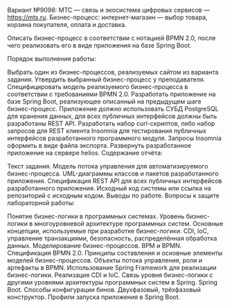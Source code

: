 Вариант №9098: МТС — связь и экосистема цифровых сервисов — https://mts.ru. Бизнес-процесс: интернет-магазин — выбор товара, корзина покупателя, оплата и доставка.

Описать бизнес-процесс в соответствии с нотацией BPMN 2.0, после чего реализовать его в виде приложения на базе Spring Boot.

Порядок выполнения работы:

Выбрать один из бизнес-процессов, реализуемых сайтом из варианта задания.
Утвердить выбранный бизнес-процесс у преподавателя.
Специфицировать модель реализуемого бизнес-процесса в соответствии с требованиями BPMN 2.0.
Разработать приложение на базе Spring Boot, реализующее описанный на предыдущем шаге бизнес-процесс. Приложение должно использовать СУБД PostgreSQL для хранения данных, для всех публичных интерфейсов должны быть разработаны REST API.
Разработать набор curl-скриптов, либо набор запросов для REST клиента Insomnia для тестирования публичных интерфейсов разработанного программного модуля. Запросы Insomnia оформить в виде файла экспорта.
Развернуть разработанное приложение на сервере helios.
Содержание отчёта:

Текст задания.
Модель потока управления для автоматизируемого бизнес-процесса.
UML-диаграммы классов и пакетов разработанного приложения.
Спецификация REST API для всех публичных интерфейсов разработанного приложения.
Исходный код системы или ссылка на репозиторий с исходным кодом.
Выводы по работе.
Вопросы к защите лабораторной работы:

Понятие бизнес-логики в программных системах. Уровень бизнес-логики в многоуровневой архитектуре программных систем.
Основные концепции, используемые при разработке бизнес-логики. CDI, IoC, управление транзакциями, безопасность, распределённая обработка данных.
Моделирование бизнес-процессов. BPM и BPMN.
Спецификация BPMN 2.0. Принципы составления и основные элементы моделей бизнес-процессов.
Объекты потока управления, роли и артефакты в BPMN.
Использование Spring Framework для реализации бизнес-логики. Реализация CDI и IoC. Связь уровня бизнес-логики с другими уровнями архитектуры программных систем в Spring.
Spring Boot. Способы конфигурации бинов. Двухфазовый, трёхфазовый конструктор.
Профили запуска приложения в Spring Boot.